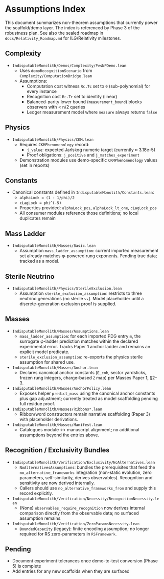 # Assumptions Index

This document summarizes non-theorem assumptions that currently power the scaffold/demo layer.
The index is referenced by Phase 3 of the robustness plan. See also the sealed roadmap in
`docs/Relativity_Roadmap.md` for ILG/Relativity milestones.

## Complexity

- `IndisputableMonolith/Demos/Complexity/PvsNPDemo.lean`
  - Uses `demoRecognitionScenario` from `Complexity/ComputationBridge.lean`
  - Assumptions:
    - Computation cost witness `Rc.Tc` set to `0` (sub-polynomial) for every instance
    - Recognition cost `Rc.Tr` set to identity (linear)
    - Balanced-parity lower bound (`measurement_bound`) blocks observers with < n/2 queries
    - Ledger measurement model where `measure` always returns `false`

## Physics

- `IndisputableMonolith/Physics/CKM.lean`
  - Requires `CKMPhenomenology` record:
    - `j_value`: expected Jarlskog numeric target (currently ≈ 3.18e-5)
    - Proof obligations: `j_positive` and `j_matches_experiment`
  - Demonstration modules use demo-specific `CKMPhenomenology` values (set in reports)

## Constants

- Canonical constants defined in `IndisputableMonolith/Constants.lean`:
  - `alphaLock = (1 - 1/phi)/2`
  - `cLagLock = phi^(-5)`
  - Properties provided: `alphaLock_pos`, `alphaLock_lt_one`, `cLagLock_pos`
  - All consumer modules reference those definitions; no local duplicates remain

## Mass Ladder

- `IndisputableMonolith/Masses/Basic.lean`
  - Assumption `mass_ladder_assumption`: current imported measurement set already
    matches φ-powered rung exponents. Pending true data; tracked as a model.

## Sterile Neutrino

- `IndisputableMonolith/Physics/SterileExclusion.lean`
  - Assumption `sterile_exclusion_assumption`: restricts to three neutrino generations
    (no sterile `ν₄`). Model placeholder until a discrete-generation exclusion proof
    is supplied.

## Masses

- `IndisputableMonolith/Masses/Assumptions.lean`
  - `mass_ladder_assumption`: for each imported PDG entry `m`, the surrogate φ-ladder prediction matches within the declared experimental error. Tracks Paper 1 anchor ladder and remains an explicit model predicate.
  - `sterile_exclusion_assumption`: re-exports the physics sterile assumption for shared use.
- `IndisputableMonolith/Masses/Anchor.lean`
  - Declares canonical anchor constants (`E_coh`, sector yardsticks, frozen rung integers, charge-based `Z` map) per Masses Paper 1, §2–3.
- `IndisputableMonolith/Masses/AnchorPolicy.lean`
  - Exposes helper `predict_mass` using the canonical anchor constants plus gap adjustment; currently treated as model scaffolding pending full residue proof.
- `IndisputableMonolith/Masses/Ribbons*.lean`
  - Ribbon/word constructors remain narrative scaffolding (Paper 3) with placeholder derivations.
- `IndisputableMonolith/Masses/Manifest.lean`
  - Catalogues module ↔ manuscript alignment; no additional assumptions beyond the entries above.

## Recognition / Exclusivity Bundles

- `IndisputableMonolith/Verification/Exclusivity/NoAlternatives.lean`
  - `NoAlternativesAssumptions`: bundles the prerequisites that feed the `no_alternative_frameworks` integration (non-static evolution, zero parameters, self-similarity, derives observables). Recognition and sensitivity are now derived internally.
  - Callers should use `no_alternative_frameworks_from` and supply this record explicitly.
- `IndisputableMonolith/Verification/Necessity/RecognitionNecessity.lean`
  - (None) `observables_require_recognition` now derives internal comparison directly from the observable data; no surfaced assumption remains.
- `IndisputableMonolith/Verification/ZeroParamsNecessity.lean`
  - `BoundedCapacity` (legacy): finite encoding assumption; no longer required for RS zero-parameters in `RSFramework`.

## Pending

- Document experiment tolerances once demo-to-test conversion (Phase 5) is complete
- Add entries for any new scaffolds when they are surfaced
